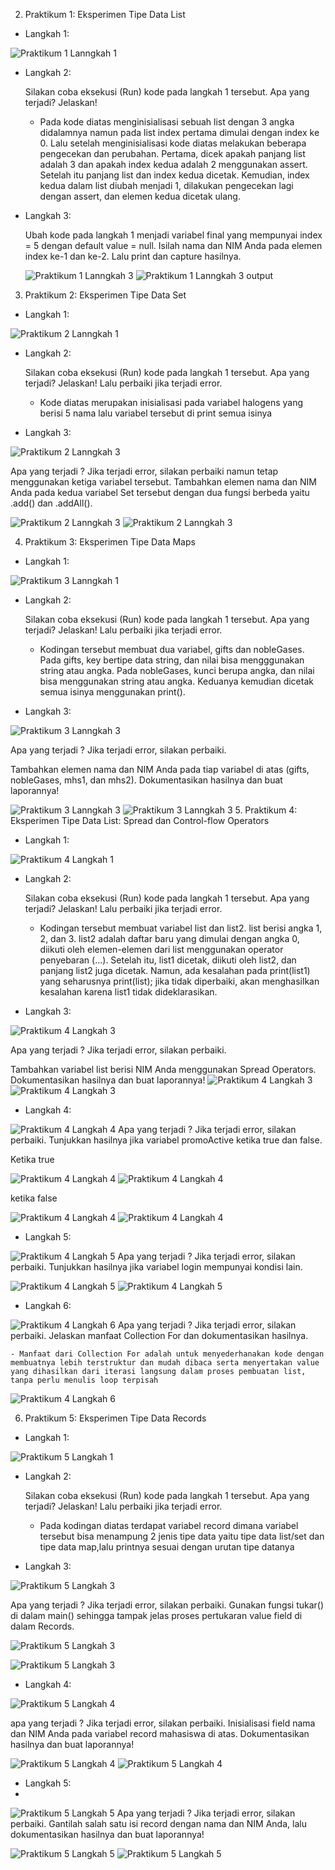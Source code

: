 2. Praktikum 1: Eksperimen Tipe Data List
- Langkah 1:

![Praktikum 1 Lanngkah 1](./img/P1L1.png)

- Langkah 2:

    Silakan coba eksekusi (Run) kode pada langkah 1 tersebut. Apa yang terjadi? Jelaskan!

    - Pada kode diatas menginisialisasi sebuah list dengan 3 angka didalamnya namun pada list index pertama dimulai dengan index ke 0. Lalu setelah menginisialisasi kode diatas melakukan beberapa pengecekan dan perubahan. Pertama, dicek apakah panjang list adalah 3 dan apakah index kedua adalah 2 menggunakan assert. Setelah itu panjang list dan index kedua dicetak. Kemudian, index kedua dalam list diubah menjadi 1, dilakukan pengecekan lagi dengan assert, dan elemen kedua dicetak ulang.
- Langkah 3:

    Ubah kode pada langkah 1 menjadi variabel final yang mempunyai index = 5 dengan default value = null. Isilah nama dan NIM Anda pada elemen index ke-1 dan ke-2. Lalu print dan capture hasilnya.

    ![Praktikum 1 Lanngkah 3](./img/P1L3.png)
    ![Praktikum 1 Lanngkah 3 output](./img/P1L3Output.png)

3. Praktikum 2: Eksperimen Tipe Data Set
- Langkah 1:
  
 ![Praktikum 2 Lanngkah 1](./img/P2L1.png)
 - Langkah 2:

    Silakan coba eksekusi (Run) kode pada langkah 1 tersebut. Apa yang terjadi? Jelaskan! Lalu perbaiki jika terjadi error.

    - Kode diatas merupakan inisialisasi pada variabel halogens yang berisi 5 nama lalu variabel tersebut di print semua isinya
- Langkah 3:

![Praktikum 2 Lanngkah 3](./img/P2L3.png)

Apa yang terjadi ? Jika terjadi error, silakan perbaiki namun tetap menggunakan ketiga variabel tersebut. Tambahkan elemen nama dan NIM Anda pada kedua variabel Set tersebut dengan dua fungsi berbeda yaitu .add() dan .addAll().

![Praktikum 2 Lanngkah 3](./img/P2L3T.png)
![Praktikum 2 Lanngkah 3](./img/P2L3TO.png)

4. Praktikum 3: Eksperimen Tipe Data Maps
- Langkah 1:

![Praktikum 3 Lanngkah 1](./img/P3L1.png)
- Langkah 2:

    Silakan coba eksekusi (Run) kode pada langkah 1 tersebut. Apa yang terjadi? Jelaskan! Lalu perbaiki jika terjadi error.

    - Kodingan tersebut membuat dua variabel, gifts dan nobleGases. Pada gifts, key bertipe data string, dan nilai bisa mengggunakan string atau angka. Pada nobleGases, kunci berupa angka, dan nilai bisa menggunakan string atau angka. Keduanya kemudian dicetak semua isinya menggunakan print().
- Langkah 3:

![Praktikum 3 Lanngkah 3](./img/P3L3.png)

Apa yang terjadi ? Jika terjadi error, silakan perbaiki.

Tambahkan elemen nama dan NIM Anda pada tiap variabel di atas (gifts, nobleGases, mhs1, dan mhs2). Dokumentasikan hasilnya dan buat laporannya!

![Praktikum 3 Lanngkah 3](./img/P3L3T.png)
![Praktikum 3 Lanngkah 3](./img/P3L3TO.png)
5. Praktikum 4: Eksperimen Tipe Data List: Spread dan Control-flow Operators

- Langkah 1:

![Praktikum 4 Langkah 1](./img/P4L1.png)
- Langkah 2:

    Silakan coba eksekusi (Run) kode pada langkah 1 tersebut. Apa yang terjadi? Jelaskan! Lalu perbaiki jika terjadi error.
    - Kodingan tersebut membuat variabel list dan list2. list berisi angka 1, 2, dan 3. list2 adalah daftar baru yang dimulai dengan angka 0, diikuti oleh elemen-elemen dari list menggunakan operator penyebaran (...). Setelah itu, list1 dicetak, diikuti oleh list2, dan panjang list2 juga dicetak. Namun, ada kesalahan pada print(list1) yang seharusnya print(list); jika tidak diperbaiki, akan menghasilkan kesalahan karena list1 tidak dideklarasikan.
- Langkah 3:

![Praktikum 4 Langkah 3](./img/P4L3.png)

Apa yang terjadi ? Jika terjadi error, silakan perbaiki.

Tambahkan variabel list berisi NIM Anda menggunakan Spread Operators. Dokumentasikan hasilnya dan buat laporannya!
![Praktikum 4 Langkah 3](./img/P4L3T.png)
![Praktikum 4 Langkah 3](./img/P4L3TO.png)

- Langkah 4:

![Praktikum 4 Langkah 4](./img/P4L4.png)
Apa yang terjadi ? Jika terjadi error, silakan perbaiki. Tunjukkan hasilnya jika variabel promoActive ketika true dan false.
 
 Ketika true
 
![Praktikum 4 Langkah 4](./img/P4L4T.png)
![Praktikum 4 Langkah 4](./img/P4L4TO.png)

ketika false

![Praktikum 4 Langkah 4](./img/P4L4T2.png)
![Praktikum 4 Langkah 4](./img/P4L4T2O.png)

- Langkah 5:
  
![Praktikum 4 Langkah 5](./img/P4L5.png)
Apa yang terjadi ? Jika terjadi error, silakan perbaiki. Tunjukkan hasilnya jika variabel login mempunyai kondisi lain.

![Praktikum 4 Langkah 5](./img/P4L5T.png)
![Praktikum 4 Langkah 5](./img/P4L5TO.png)

- Langkah 6:
  
![Praktikum 4 Langkah 6](./img/P4L6.png)
Apa yang terjadi ? Jika terjadi error, silakan perbaiki. Jelaskan manfaat Collection For dan dokumentasikan hasilnya.
    
    
    - Manfaat dari Collection For adalah untuk menyederhanakan kode dengan membuatnya lebih terstruktur dan mudah dibaca serta menyertakan value yang dihasilkan dari iterasi langsung dalam proses pembuatan list, tanpa perlu menulis loop terpisah

![Praktikum 4 Langkah 6](./img/P4L6O.png)

6. Praktikum 5: Eksperimen Tipe Data Records
- Langkah 1:
  
![Praktikum 5 Langkah 1](./img/P5L1.png)
- Langkah 2:

    Silakan coba eksekusi (Run) kode pada langkah 1 tersebut. Apa yang terjadi? Jelaskan! Lalu perbaiki jika terjadi error.
    - Pada kodingan diatas terdapat variabel record dimana variabel tersebut bisa menampung 2 jenis tipe data yaitu tipe data list/set dan tipe data map,lalu printnya sesuai dengan urutan tipe datanya 

- Langkah 3:
  
![Praktikum 5 Langkah 3](./img/P5L3.png)

Apa yang terjadi ? Jika terjadi error, silakan perbaiki. Gunakan fungsi tukar() di dalam main() sehingga tampak jelas proses pertukaran value field di dalam Records.

![Praktikum 5 Langkah 3](./img/P5L3T.png)

![Praktikum 5 Langkah 3](./img/P5L3TO.png)


- Langkah 4:

![Praktikum 5 Langkah 4](./img/P5L4.png)


    
    
apa yang terjadi ? Jika terjadi error, silakan perbaiki. Inisialisasi field nama dan NIM Anda pada variabel record mahasiswa di atas. Dokumentasikan hasilnya dan buat laporannya!

![Praktikum 5 Langkah 4](./img/P5L4T.png)
![Praktikum 5 Langkah 4](./img/P5L4TO.png)

- Langkah 5:
- 
![Praktikum 5 Langkah 5](./img/P5L5.png)
Apa yang terjadi ? Jika terjadi error, silakan perbaiki. Gantilah salah satu isi record dengan nama dan NIM Anda, lalu dokumentasikan hasilnya dan buat laporannya!

![Praktikum 5 Langkah 5](./img/P5L5T.png)
![Praktikum 5 Langkah 5](./img/P5L5TO.png)











 
